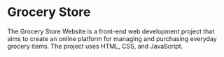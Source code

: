 # Grocery Store
 The Grocery Store Website is a front-end web development project that aims to create an online platform for
 managing and purchasing everyday grocery items. The project uses HTML, CSS, and JavaScript.
